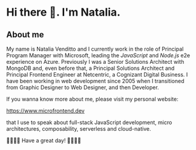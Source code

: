 # Hi there 👋. I'm Natalia.



## About me

My name is Natalia Venditto and I currently work in the role of Principal Program Manager with Microsoft, leading the *JavaScript* and *Node.js* e2e experience on Azure. 
Previously I was a Senior Solutions Architect with MongoDB and, even before that, a Principal Solutions Architect and Principal Frontend Engineer at Netcentric, a Cognizant Digital Business. I have been working in web development since 2005 when I transitioned from Graphic Designer to Web Designer, and then Developer. 

If you wanna know more about me, please visit my personal website:

https://www.microfrontend.dev

that I use to speak about full-stack JavaScript development, micro architectures, composability, serverless and cloud-native.


🌟🌟🌟🌟 Have  a great day! 🌟🌟🌟🌟
